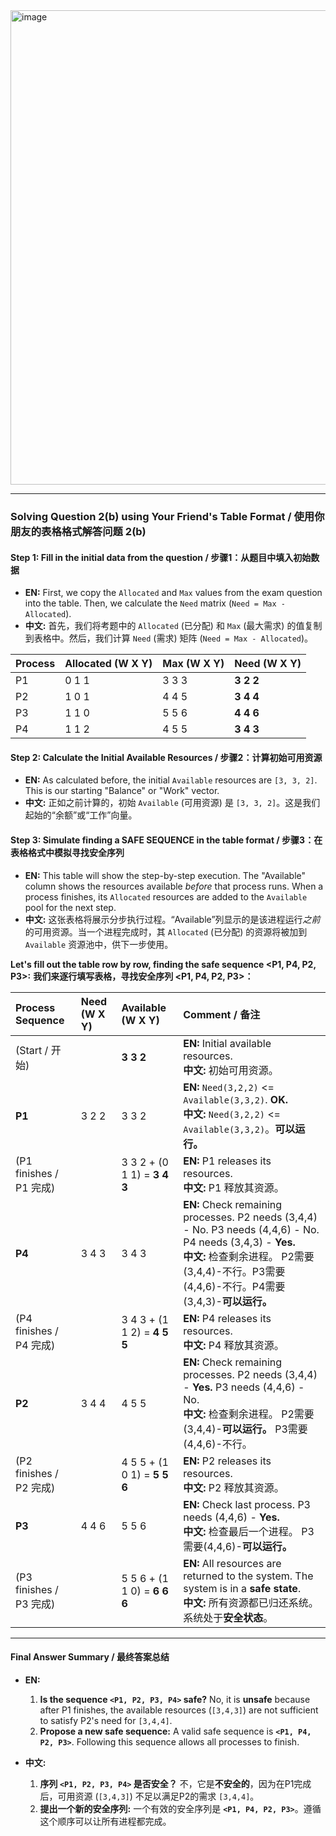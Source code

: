 <img width="1551" height="759" alt="image" src="https://github.com/user-attachments/assets/6ee034a2-5643-4d31-a1b4-225d068e7850" />

---

### **Solving Question 2(b) using Your Friend's Table Format / 使用你朋友的表格格式解答问题 2(b)**

#### **Step 1: Fill in the initial data from the question / 步骤1：从题目中填入初始数据**

*   **EN:** First, we copy the `Allocated` and `Max` values from the exam question into the table. Then, we calculate the `Need` matrix (`Need = Max - Allocated`).
*   **中文:** 首先，我们将考题中的 `Allocated` (已分配) 和 `Max` (最大需求) 的值复制到表格中。然后，我们计算 `Need` (需求) 矩阵 (`Need = Max - Allocated`)。

| Process | Allocated (W X Y) | Max (W X Y) | **Need (W X Y)** |
| :------ | :---------------- | :---------- | :--------------- |
| P1      | 0 1 1             | 3 3 3       | **3 2 2**        |
| P2      | 1 0 1             | 4 4 5       | **3 4 4**        |
| P3      | 1 1 0             | 5 5 6       | **4 4 6**        |
| P4      | 1 1 2             | 4 5 5       | **3 4 3**        |

#### **Step 2: Calculate the Initial Available Resources / 步骤2：计算初始可用资源**

*   **EN:** As calculated before, the initial `Available` resources are `[3, 3, 2]`. This is our starting "Balance" or "Work" vector.
*   **中文:** 正如之前计算的，初始 `Available` (可用资源) 是 `[3, 3, 2]`。这是我们起始的“余额”或“工作”向量。

#### **Step 3: Simulate finding a SAFE SEQUENCE in the table format / 步骤3：在表格格式中模拟寻找安全序列**

*   **EN:** This table will show the step-by-step execution. The "Available" column shows the resources available *before* that process runs. When a process finishes, its `Allocated` resources are added to the `Available` pool for the next step.
*   **中文:** 这张表格将展示分步执行过程。“Available”列显示的是该进程运行*之前*的可用资源。当一个进程完成时，其 `Allocated` (已分配) 的资源将被加到 `Available` 资源池中，供下一步使用。

**Let's fill out the table row by row, finding the safe sequence <P1, P4, P2, P3>:**
**我们来逐行填写表格，寻找安全序列 <P1, P4, P2, P3>：**

| **Process Sequence** | **Need (W X Y)** | **Available (W X Y)** | **Comment / 备注**                                                                                                                                                                                                                |
| :------------------- | :--------------- | :-------------------- | :---------------------------------------------------------------------------------------------------------------------------------------------------------------------------------------------------------------------------------- |
| (Start / 开始)       |                  | **3 3 2**             | **EN:** Initial available resources.<br>**中文:** 初始可用资源。                                                                                                                                                                       |
| **P1**               | 3 2 2            | 3 3 2                 | **EN:** `Need(3,2,2)` <= `Available(3,3,2)`. **OK.**<br>**中文:** `Need(3,2,2)` <= `Available(3,3,2)`。**可以运行。**                                                                                                                   |
| (P1 finishes / P1 完成) |                  | 3 3 2 + (0 1 1) = **3 4 3** | **EN:** P1 releases its resources.<br>**中文:** P1 释放其资源。                                                                                                                                                                       |
| **P4**               | 3 4 3            | 3 4 3                 | **EN:** Check remaining processes. P2 needs (3,4,4) - No. P3 needs (4,4,6) - No. P4 needs (3,4,3) - **Yes.**<br>**中文:** 检查剩余进程。 P2需要(3,4,4)-不行。P3需要(4,4,6)-不行。P4需要(3,4,3)-**可以运行。**                              |
| (P4 finishes / P4 完成) |                  | 3 4 3 + (1 1 2) = **4 5 5** | **EN:** P4 releases its resources.<br>**中文:** P4 释放其资源。                                                                                                                                                                       |
| **P2**               | 3 4 4            | 4 5 5                 | **EN:** Check remaining processes. P2 needs (3,4,4) - **Yes.** P3 needs (4,4,6) - No.<br>**中文:** 检查剩余进程。 P2需要(3,4,4)-**可以运行。** P3需要(4,4,6)-不行。                                                                          |
| (P2 finishes / P2 完成) |                  | 4 5 5 + (1 0 1) = **5 5 6** | **EN:** P2 releases its resources.<br>**中文:** P2 释放其资源。                                                                                                                                                                       |
| **P3**               | 4 4 6            | 5 5 6                 | **EN:** Check last process. P3 needs (4,4,6) - **Yes.**<br>**中文:** 检查最后一个进程。 P3需要(4,4,6)-**可以运行。**                                                                                                                         |
| (P3 finishes / P3 完成) |                  | 5 5 6 + (1 1 0) = **6 6 6** | **EN:** All resources are returned to the system. The system is in a **safe state**.<br>**中文:** 所有资源都已归还系统。系统处于**安全状态**。 |

---

#### **Final Answer Summary / 最终答案总结**

*   **EN:**
    1.  **Is the sequence `<P1, P2, P3, P4>` safe?** No, it is **unsafe** because after P1 finishes, the available resources (`[3,4,3]`) are not sufficient to satisfy P2's need for `[3,4,4]`.
    2.  **Propose a new safe sequence:** A valid safe sequence is **`<P1, P4, P2, P3>`**. Following this sequence allows all processes to finish.

*   **中文:**
    1.  **序列 `<P1, P2, P3, P4>` 是否安全？** 不，它是**不安全的**，因为在P1完成后，可用资源 (`[3,4,3]`) 不足以满足P2的需求 `[3,4,4]`。
    2.  **提出一个新的安全序列:** 一个有效的安全序列是 **`<P1, P4, P2, P3>`**。遵循这个顺序可以让所有进程都完成。
